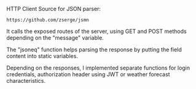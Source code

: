 HTTP Client
Source for JSON parser:

    https://github.com/zserge/jsmn


It calls the exposed routes of the server, using
GET and POST methods depending on the "message" variable.

The "jsoneq" function helps parsing the response by putting the field content
into static variables.

Depending on the responses, I implemented separate functions for login 
credentials, authorization header using JWT or weather forecast characteristics. 

